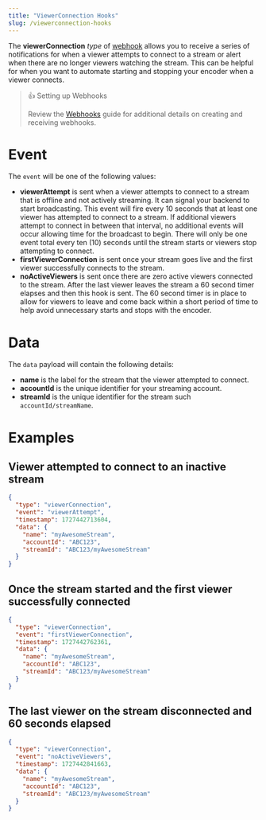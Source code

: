 ```yaml
---
title: "ViewerConnection Hooks"
slug: /viewerconnection-hooks
---
```

The **viewerConnection** _type_ of [webhook](/millicast/webhooks/index.md) allows you to receive a series of notifications for when a viewer attempts to connect to a stream or alert when there are no longer viewers watching the stream.  This can be helpful for when you want to automate starting and stopping your encoder when a viewer connects.

> 👍 Setting up Webhooks
> 
> Review the [Webhooks](/millicast/webhooks/index.md) guide for additional details on creating and receiving webhooks.

# Event

The `event` will be one of the following values:

- **viewerAttempt** is sent when a viewer attempts to connect to a stream that is offline and not actively streaming.  It can signal your backend to start broadcasting.  This event will fire every 10 seconds that at least one viewer has attempted to connect to a stream. If additional viewers attempt to connect in between that interval, no additional events will occur allowing time for the broadcast to begin. There will only be one event total every ten (10) seconds until the stream starts or viewers stop attempting to connect.
- **firstViewerConnection** is sent once your stream goes live and the first viewer successfully connects to the stream.
- **noActiveViewers** is sent once there are zero active viewers connected to the stream.  After the last viewer leaves the stream a 60 second timer elapses and then this hook is sent.  The 60 second timer is in place to allow for viewers to leave and come back within a short period of time to help avoid unnecessary starts and stops with the encoder.

# Data

The `data` payload will contain the following details:

- **name** is the label for the stream that the viewer attempted to connect.
- **accountId** is the unique identifier for your streaming account.
- **streamId** is the unique identifier for the stream such `accountId/streamName`.

# Examples

## Viewer attempted to connect to an inactive stream

```json
{
  "type": "viewerConnection",
  "event": "viewerAttempt",
  "timestamp": 1727442713604,
  "data": {
    "name": "myAwesomeStream",
    "accountId": "ABC123",
    "streamId": "ABC123/myAwesomeStream"
  }
}
```

## Once the stream started and the first viewer successfully connected

```json
{
  "type": "viewerConnection",
  "event": "firstViewerConnection",
  "timestamp": 1727442762361,
  "data": {
    "name": "myAwesomeStream",
    "accountId": "ABC123",
    "streamId": "ABC123/myAwesomeStream"
  }
}
```

## The last viewer on the stream disconnected and 60 seconds elapsed

```json
{
  "type": "viewerConnection",
  "event": "noActiveViewers",
  "timestamp": 1727442841663,
  "data": {
    "name": "myAwesomeStream",
    "accountId": "ABC123",
    "streamId": "ABC123/myAwesomeStream"
  }
}
```
